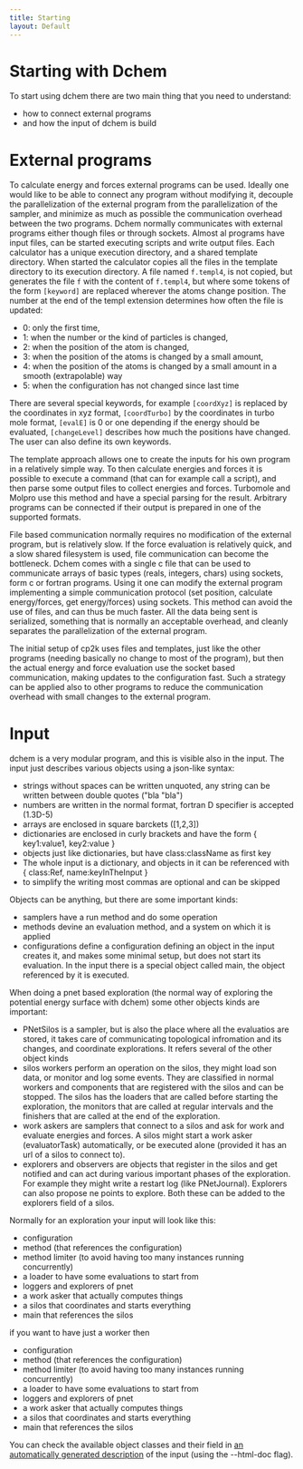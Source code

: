 ```yaml
---
title: Starting
layout: Default
---
```

Starting with Dchem
===================

To start using dchem there are two main thing that you need to understand:

- how to connect external programs
- and how the input of dchem is build

External programs
=================

To calculate energy and forces external programs can be used. Ideally one would like to be able to connect any program without modifying it, decouple the parallelization of the external program from the parallelization of the sampler, and minimize as much as possible the communication overhead between the two programs.
Dchem normally communicates with external programs either though files or through sockets.
Almost al programs have input files, can be started executing scripts and write output files.
Each calculator has a unique execution directory, and a shared template directory. When started the calculator copies all the files in the template directory to its execution directory. A file named `f.templ4`, is not copied, but generates the file `f` with the content of `f.templ4`, but where some tokens of the form `[keyword]` are replaced wherever the atoms change position.
The number at the end of the templ extension determines how often the file is updated: 

* 0: only the first time,
* 1: when the number or the kind of particles is changed,
* 2: when the position of the atom is changed,
* 3: when the position of the atoms is changed by a small amount,
* 4: when the position of the atoms is changed by a small amount in a smooth (extrapolable) way
* 5: when the configuration has not changed since last time

There are several special keywords, for example `[coordXyz]` is replaced by the coordinates in xyz format, `[coordTurbo]` by the coordinates in turbo mole format, `[evalE]` is 0 or one depending if the energy should be evaluated, `[changeLevel]` describes how much the positions have changed. The user can also define its own keywords.

The template approach allows one to create the inputs for his own program in a relatively simple way. To then calculate energies and forces it is possible to execute a command (that can for example call a script), and then parse some output files to collect energies and forces.
Turbomole and Molpro use this method and have a special parsing for the result.
Arbitrary programs can be connected if their output is prepared in one of the supported formats.

File based communication normally requires no modification of the external program, but is relatively slow. If the force evaluation is relatively quick, and a slow shared filesystem is used, file communication can become the bottleneck.
Dchem comes with a single c file that can be used to communicate arrays of basic types (reals, integers, chars) using sockets, form c or fortran programs.
Using it one can modify the external program implementing a simple communication protocol (set position, calculate energy/forces, get energy/forces) using sockets. This method can avoid the use of files, and can thus be much faster.
All the data being sent is serialized, something that is normally an acceptable overhead, and cleanly separates the parallelization of the external program.

The initial setup of cp2k uses files and templates, just like the other programs (needing basically no change to most of the program), but then the actual energy and force evaluation use the socket based communication, making updates to the configuration fast.
Such a strategy can be applied also to other programs to reduce the communication overhead with small changes to the external program.

Input
=====

dchem is a very modular program, and this is visible also in the input.
The input just describes various objects using a json-like syntax:

- strings without spaces can be written unquoted, any string can be written between double quotes ("bla \"bla")
- numbers are written in the normal format, fortran D specifier is accepted (1.3D-5)
- arrays are enclosed in square barckets ([1,2,3])
- dictionaries are enclosed in curly brackets and have the form
    { key1:value1, key2:value }
- objects just like dictionaries, but have class:className as first key
- The whole input is a dictionary, and objects in it can be referenced with
    { class:Ref, name:keyInTheInput }
- to simplify the writing most commas are optional and can be skipped

Objects can be anything, but there are some important kinds:

- samplers have a run method and do some operation
- methods devine an evaluation method, and a system on which it is applied
- configurations define a configuration
defining an object in the input creates it, and makes some minimal setup, but does not start its evaluation. In the input there is a special object called main, the object referenced by it is executed.

When doing a pnet based exploration (the normal way of exploring the potential energy surface with dchem) some other objects kinds are important:

- PNetSilos is a sampler, but is also the place where all the evaluatios are stored, it takes care of communicating topological infromation and its changes, and coordinate explorations. It refers several of the other object kinds
- silos workers perform an operation on the silos, they might load son data, or monitor and log some events. They are classified in normal workers and components that are registered with the silos and can be stopped. The silos has the loaders that are called before starting the exploration, the monitors that are called at regular intervals and the finishers that are called at the end of the exploration.
- work askers are samplers that connect to a silos and ask for work and evaluate energies and forces. A silos might start a work asker (evaluatorTask) automatically, or be executed alone (provided it has an url of a silos to connect to).
- explorers and observers are objects that register in the silos and get notified and can act during various important phases of the exploration. For example they might write a restart log (like PNetJournal). Explorers can also propose ne points to explore. Both these can be added to the explorers field of a silos.

Normally for an exploration your input will look like this:

- configuration
- method (that references the configuration)
- method limiter (to avoid having too many instances running concurrently)
- a loader to have some evaluations to start from
- loggers and explorers of pnet
- a work asker that actually computes things
- a silos that coordinates and starts everything
- main that references the silos

if you want to have just a worker then 

- configuration
- method (that references the configuration)
- method limiter (to avoid having too many instances running concurrently)
- a loader to have some evaluations to start from
- loggers and explorers of pnet
- a work asker that actually computes things
- a silos that coordinates and starts everything
- main that references the silos

You can check the available object classes and their field in [an automatically generated description](doc.html) of the input (using the --html-doc flag).